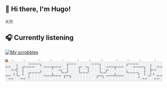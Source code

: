 ## 👋 Hi there, I'm Hugo!

 🇦🇷 



## 🎧 Currently listening
[![My scrobbles](https://lastfm-recently-played.vercel.app/api?user=hugoxeneize&width=600&bg_color=000000&show_user=header&loved=true&footer_style=normal_stats)](https://www.last.fm/user/hugoxeneize)


<picture>
  <source media="(prefers-color-scheme: dark)" srcset="https://raw.githubusercontent.com/hugoxeneize/hugoxeneize/output/pacman-contribution-graph-dark.svg">
  <source media="(prefers-color-scheme: light)" srcset="https://raw.githubusercontent.com/hugoxeneize/hugoxeneize/output/pacman-contribution-graph.svg">
  <img alt="pacman contribution graph" src="https://raw.githubusercontent.com/hugoxeneize/hugoxeneize/output/pacman-contribution-graph.svg">
</picture>

###

